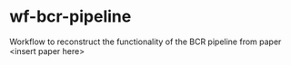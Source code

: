 # wf-bcr-pipeline
Workflow to reconstruct the functionality of the BCR pipeline from paper &lt;insert paper here>
